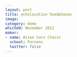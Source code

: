 ```yaml
---
layout: post
title: echolocation headphones
image:
category: demo 
whichdd: November 2012
maker:
- name: Aisen Caro Chacin
  school: Parsons
  twitter: false
---
```


